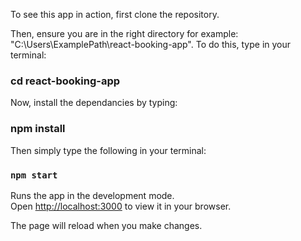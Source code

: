 To see this app in action, first clone the repository.

Then, ensure you are in the right directory for example: "C:\Users\ExamplePath\react-booking-app".
To do this, type in your terminal:

### cd react-booking-app

Now, install the dependancies by typing:

### npm install

Then simply type the following in your terminal:

### `npm start`

Runs the app in the development mode.\
Open [http://localhost:3000](http://localhost:3000) to view it in your browser.

The page will reload when you make changes.
